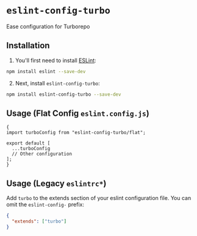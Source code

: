 # `eslint-config-turbo`

Ease configuration for Turborepo

## Installation

1. You'll first need to install [ESLint](https://eslint.org/):

```sh
npm install eslint --save-dev
```

2. Next, install `eslint-config-turbo`:

```sh
npm install eslint-config-turbo --save-dev
```

## Usage (Flat Config `eslint.config.js`)

```
{
import turboConfig from "eslint-config-turbo/flat";

export default [
  ...turboConfig
  // Other configuration
];
}
```

## Usage (Legacy `eslintrc*`)

Add `turbo` to the extends section of your eslint configuration file. You can omit the `eslint-config-` prefix:

```json
{
  "extends": ["turbo"]
}
```
